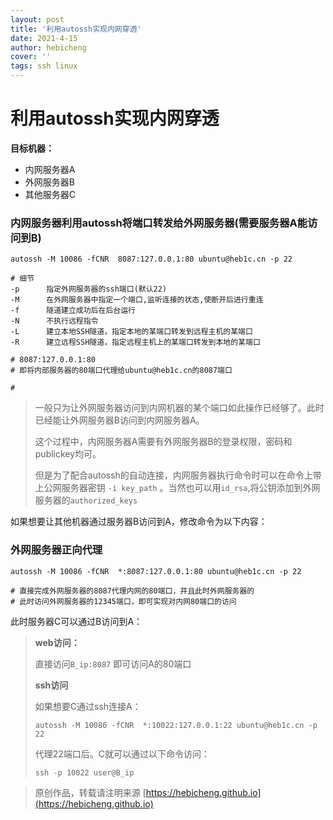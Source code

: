 ```yaml
---
layout: post
title: '利用autossh实现内网穿透'
date: 2021-4-15
author: hebicheng
cover: ''
tags: ssh linux
---
```


# 利用autossh实现内网穿透

**目标机器：**

* 内网服务器A
* 外网服务器B
* 其他服务器C

### 内网服务器利用autossh将端口转发给外网服务器(需要服务器A能访问到B)

```shell
autossh -M 10086 -fCNR  8087:127.0.0.1:80 ubuntu@heb1c.cn -p 22

# 细节
-p      指定外网服务器的ssh端口(默认22)
-M      在外网服务器中指定一个端口,监听连接的状态,使断开后进行重连 
-f      隧道建立成功后在后台运行
-N      不执行远程指令
-L      建立本地SSH隧道，指定本地的某端口转发到远程主机的某端口
-R      建立远程SSH隧道，指定远程主机上的某端口转发到本地的某端口

# 8087:127.0.0.1:80
# 即将内部服务器的80端口代理给ubuntu@heb1c.cn的8087端口

# 
```

>一般只为让外网服务器访问到内网机器的某个端口如此操作已经够了。此时已经能让外网服务器B访问到内网服务器A。
>
>这个过程中，内网服务器A需要有外网服务器B的登录权限，密码和publickey均可。
>
>但是为了配合autossh的自动连接，内网服务器执行命令时可以在命令上带上公网服务器密钥 ```-i key_path``` 。当然也可以用```id_rsa```,将公钥添加到外网服务器的```authorized_keys``` 

如果想要让其他机器通过服务器B访问到A，修改命令为以下内容：

### 外网服务器正向代理

```shell
autossh -M 10086 -fCNR  *:8087:127.0.0.1:80 ubuntu@heb1c.cn -p 22

# 直接完成外网服务器的8087代理内网的80端口，并且此时外网服务器的
# 此时访问外网服务器的12345端口，即可实现对内网80端口的访问
```

此时服务器C可以通过B访问到A：

>**web访问：**
>
>直接访问```B_ip:8087``` 即可访问A的80端口
>
>
>
>**ssh访问**
>
>如果想要C通过ssh连接A：
>
>```shell
>autossh -M 10086 -fCNR  *:10022:127.0.0.1:22 ubuntu@heb1c.cn -p 22
>```
>
>代理22端口后。C就可以通过以下命令访问：
>
>```shell
>ssh -p 10022 user@B_ip
>```

> 原创作品，转载请注明来源 [https://hebicheng.github.io](https://hebicheng.github.io)  